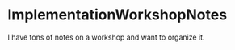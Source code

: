 ImplementationWorkshopNotes
===========================

I have tons of notes on a workshop and want to organize it. 
